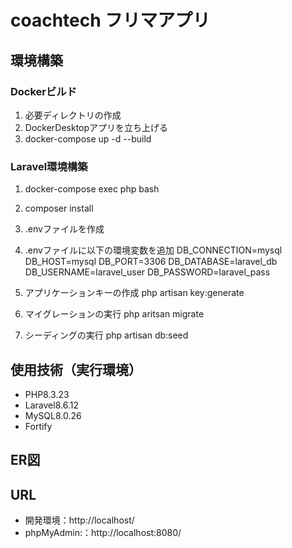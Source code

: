 # coachtech フリマアプリ


## 環境構築

### Dockerビルド
1. 必要ディレクトリの作成
2. DockerDesktopアプリを立ち上げる
3. docker-compose up -d --build

### Laravel環境構築
1. docker-compose exec php bash
2. composer install
3. .envファイルを作成
4. .envファイルに以下の環境変数を追加
DB_CONNECTION=mysql
DB_HOST=mysql
DB_PORT=3306
DB_DATABASE=laravel_db
DB_USERNAME=laravel_user
DB_PASSWORD=laravel_pass

5. アプリケーションキーの作成
php artisan key:generate

6. マイグレーションの実行
php aritsan migrate

7. シーディングの実行
php artisan db:seed

## 使用技術（実行環境）

- PHP8.3.23
- Laravel8.6.12
- MySQL8.0.26
- Fortify

## ER図


## URL

- 開発環境：http://localhost/
- phpMyAdmin:：http://localhost:8080/
